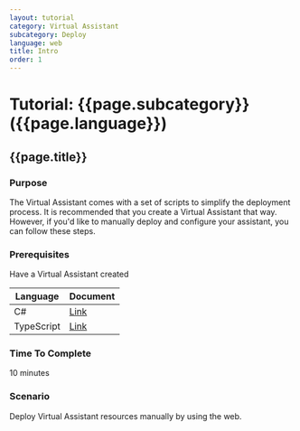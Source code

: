 ```yaml
---
layout: tutorial
category: Virtual Assistant
subcategory: Deploy
language: web
title: Intro
order: 1
---
```


# Tutorial: {{page.subcategory}} ({{page.language}})
## {{page.title}}

### Purpose
The Virtual Assistant comes with a set of scripts to simplify the deployment process. It is recommended that you create a Virtual Assistant that way. However, if you'd like to manually deploy and configure your assistant, you can follow these steps.

### Prerequisites
Have a Virtual Assistant created

| Language | Document |
|----------|------|
| C# | [Link]({{site.baseurl}}/virtual-assistant/tutorials/create-assistant/csharp/1-intro) |
| TypeScript | [Link]({{site.baseurl}}/virtual-assistant/tutorials/create-assistant/typescript/1-intro/) |

### Time To Complete
10 minutes

### Scenario

Deploy Virtual Assistant resources manually by using the web.